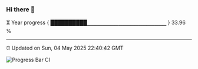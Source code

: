 ### Hi there 👋

⏳ Year progress { ██████████▁▁▁▁▁▁▁▁▁▁▁▁▁▁▁▁▁▁▁▁ } 33.96 %

---

⏰ Updated on Sun, 04 May 2025 22:40:42 GMT

![Progress Bar CI](https://github.com/IshwaranRudhara/GIT-ACTION/workflows/Progress%20Bar%20CI/badge.svg)
